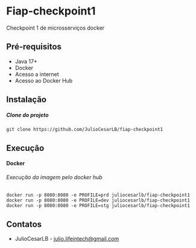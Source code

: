 # Fiap-checkpoint1

Checkpoint 1 de microsserviços docker

## Pré-requisitos

- Java 17+
- Docker 
- Acesso a internet
- Acesso ao Docker Hub

## Instalação

##### Clone do projeto
```
git clone https://github.com/JulioCesarLB/fiap-checkpoint1
```

## Execução

#### Docker
###### Execução da imagem pelo docker hub
```
docker run -p 8080:8080 -e PROFILE=prd juliocesarlb/fiap-checkpoint1
docker run -p 8080:8080 -e PROFILE=dev juliocesarlb/fiap-checkpoint1
docker run -p 8080:8080 -e PROFILE=stg juliocesarlb/fiap-checkpoint1
```


## Contatos

- JulioCesarLB - julio.lifeintech@gmail.com

